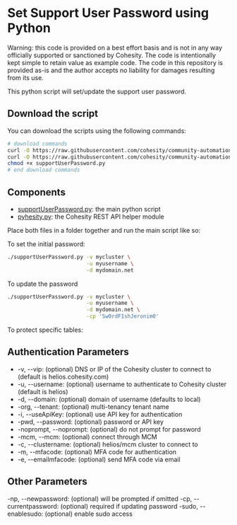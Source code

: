 # Set Support User Password using Python

Warning: this code is provided on a best effort basis and is not in any way officially supported or sanctioned by Cohesity. The code is intentionally kept simple to retain value as example code. The code in this repository is provided as-is and the author accepts no liability for damages resulting from its use.

This python script will set/update the support user password.

## Download the script

You can download the scripts using the following commands:

```bash
# download commands
curl -O https://raw.githubusercontent.com/cohesity/community-automation-samples/main/python/supportUserPassword/supportUserPassword.py
curl -O https://raw.githubusercontent.com/cohesity/community-automation-samples/main/python/pyhesity.py
chmod +x supportUserPassword.py
# end download commands
```

## Components

* [supportUserPassword.py](https://raw.githubusercontent.com/cohesity/community-automation-samples/main/python/supportUserPassword/supportUserPassword.py): the main python script
* [pyhesity.py](https://raw.githubusercontent.com/cohesity/community-automation-samples/main/python/pyhesity/pyhesity.py): the Cohesity REST API helper module

Place both files in a folder together and run the main script like so:

To set the initial password:

```bash
./supportUserPassword.py -v mycluster \
                         -u myusername \
                         -d mydomain.net
```

To update the password

```bash
./supportUserPassword.py -v mycluster \
                         -u myusername \
                         -d mydomain.net \
                         -cp 'Sw0rdF1shJeronim0'
```

To protect specific tables:

## Authentication Parameters

* -v, --vip: (optional) DNS or IP of the Cohesity cluster to connect to (default is helios.cohesity.com)
* -u, --username: (optional) username to authenticate to Cohesity cluster (default is helios)
* -d, --domain: (optional) domain of username (defaults to local)
* -org, --tenant: (optional) multi-tenancy tenant name
* -i, --useApiKey: (optional) use API key for authentication
* -pwd, --password: (optional) password or API key
* -noprompt, --noprompt: (optional) do not prompt for password
* -mcm, --mcm: (optional) connect through MCM
* -c, --clustername: (optional) helios/mcm cluster to connect to
* -m, --mfacode: (optional) MFA code for authentication
* -e, --emailmfacode: (optional) send MFA code via email

## Other Parameters

-np, --newpassword: (optional) will be prompted if omitted
-cp, --currentpassword: (optional) required if updating password
-sudo, --enablesudo: (optional) enable sudo access

